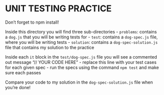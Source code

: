 UNIT TESTING PRACTICE
=====================

Don’t forget to npm install!

Inside this directory you will find three sub-directories - `problems`: contains a `dog.js` that you will be writing tests for - `test`: contains a `dog-spec.js` file, where you will be writing tests - `solution`: contains a `dog-spec-solution.js` file that contains my solution to the practice

Inside each `it` block in the `test/dog-spec.js` file you will see a commented out message “// YOUR CODE HERE” - replace this line with your test cases for each given spec - run the specs using the command `npm test` and make sure each passes

Compare your code to my solution in the `dog-spec-solution.js` file when you’re done!
